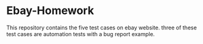 # Ebay-Homework
This repository contains the five test cases on ebay website.
three of these test cases are automation tests with a  bug report example.
